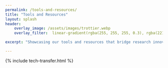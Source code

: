 ```yaml
---
permalink: /tools-and-resources/
title: "Tools and Resources"
layout: splash
header:
    overlay_image: /assets/images/trottier.webp
    overlay_filter:  linear-gradient(rgba(255, 255, 255, 0.3), rgba(221, 0, 118, 0.3))

excerpt: "Showcasing our tools and resources that bridge research innovations with real-world applications"

---
```


{% include tech-transfer.html %}
